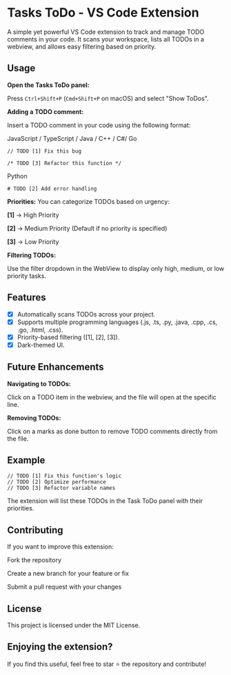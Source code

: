 # Tasks ToDo - VS Code Extension

A simple yet powerful VS Code extension to track and manage TODO comments in your code. It scans your workspace, lists all TODOs in a webview, and allows easy filtering based on priority.

## Usage

**Open the Tasks ToDo panel:**

Press `Ctrl+Shift+P` (`Cmd+Shift+P` on macOS) and select "Show ToDos".

**Adding a TODO comment:**

Insert a TODO comment in your code using the following format:

JavaScript / TypeScript / Java / C++ / C#/ Go

```// TODO [1] Fix this bug```

```/* TODO [3] Refactor this function */```

Python

```# TODO [2] Add error handling```

**Priorities:** You can categorize TODOs based on urgency:

**[1]** → High Priority

**[2]** → Medium Priority (Default if no priority is specified)

**[3]** → Low Priority

**Filtering TODOs:**

Use the filter dropdown in the WebView to display only high, medium, or low priority tasks.

## Features

- [x] Automatically scans TODOs across your project.
- [x] Supports multiple programming languages (.js, .ts, .py, .java, .cpp, .cs, .go, .html, .css).
- [x] Priority-based filtering ([1], [2], [3]).
- [x] Dark-themed UI.

## Future Enhancements

**Navigating to TODOs:**

Click on a TODO item in the webview, and the file will open at the specific line.

**Removing TODOs:**

Click on a marks as done button to remove TODO comments directly from the file.

## Example
```
// TODO [1] Fix this function's logic
// TODO [2] Optimize performance
// TODO [3] Refactor variable names
```
The extension will list these TODOs in the Task ToDo panel with their priorities.

## Contributing

If you want to improve this extension:

Fork the repository

Create a new branch for your feature or fix

Submit a pull request with your changes

## License

This project is licensed under the MIT License.

## Enjoying the extension?

If you find this useful, feel free to star ⭐ the repository and contribute!